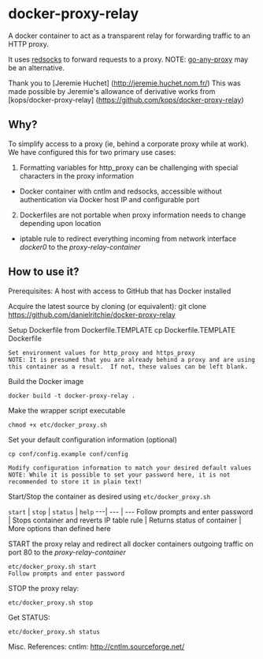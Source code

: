 docker-proxy-relay
==================

A docker container to act as a transparent relay for forwarding traffic to an HTTP proxy.

It uses [redsocks](https://github.com/darkk/redsocks) to forward requests to a proxy. NOTE: [go-any-proxy](https://github.com/ryanchapman/go-any-proxy) may be an alternative.

Thank you to [Jeremie Huchet] (http://jeremie.huchet.nom.fr/)
This was made possible by Jeremie's allowance of derivative works from [kops/docker-proxy-relay] (https://github.com/kops/docker-proxy-relay)

## Why?

To simplify access to a proxy (ie, behind a corporate proxy while at work).  We have configured this for two primary use cases:
1. Formatting variables for http_proxy can be challenging with special characters in the proxy information
* Docker container with cntlm and redsocks, accessible without authentication via Docker host IP and configurable port
2. Dockerfiles are not portable when proxy information needs to change depending upon location
* iptable rule to redirect everything incoming from network interface _docker0_ to the _proxy-relay-container_

## How to use it?

Prerequisites:
A host with access to GitHub that has Docker installed

Acquire the latest source by cloning (or equivalent):
	git clone https://github.com/danielritchie/docker-proxy-relay

Setup Dockerfile from Dockerfile.TEMPLATE
	cp Dockerfile.TEMPLATE Dockerfile
				
	Set environment values for http_proxy and https_proxy
	NOTE: It is presumed that you are already behind a proxy and are using this container as a result.  If not, these values can be left blank.
	
Build the Docker image

	docker build -t docker-proxy-relay .

Make the wrapper script executable

	chmod +x etc/docker_proxy.sh

Set your default configuration information (optional)
	
	cp conf/config.example conf/config

	Modify configuration information to match your desired default values
	NOTE: While it is possible to set your password here, it is not recommended to store it in plain text!
	
Start/Stop the container as desired using `etc/docker_proxy.sh`

`start` | `stop` | `status` | `help`
---| --- | ---
Follow prompts and enter password | Stops container and reverts IP table rule | Returns status of container | More options than defined here

START the proxy relay and redirect all docker containers outgoing traffic on port 80 to the _proxy-relay-container_

	etc/docker_proxy.sh start 
	Follow prompts and enter password

STOP the proxy relay:

	etc/docker_proxy.sh stop

Get STATUS:

	etc/docker_proxy.sh status
		

Misc. References:
    cntlm: http://cntlm.sourceforge.net/